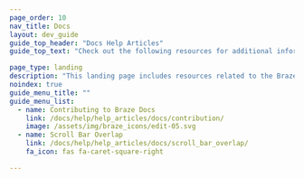 ```yaml
---
page_order: 10
nav_title: Docs
layout: dev_guide
guide_top_header: "Docs Help Articles"
guide_top_text: "Check out the following resources for additional information related to the Braze Documentation site."

page_type: landing
description: "This landing page includes resources related to the Braze Documentation site, such as how to contribute to our open source docs."
noindex: true
guide_menu_title: ""
guide_menu_list:
  - name: Contributing to Braze Docs
    link: /docs/help/help_articles/docs/contribution/
    image: /assets/img/braze_icons/edit-05.svg
  - name: Scroll Bar Overlap
    link: /docs/help/help_articles/docs/scroll_bar_overlap/
    fa_icon: fas fa-caret-square-right

---
```

